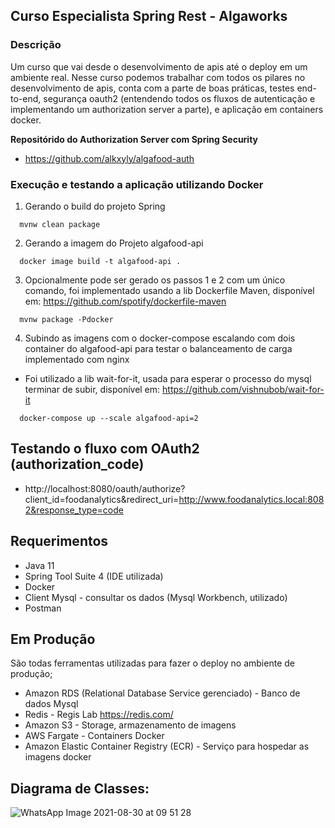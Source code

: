 ## Curso Especialista Spring Rest - Algaworks

### **Descrição**

Um curso que vai desde o desenvolvimento de apis até o deploy em um ambiente real. Nesse curso podemos trabalhar com todos os pilares no desenvolvimento de apis, conta com a parte de boas práticas, testes end-to-end, segurança oauth2 (entendendo todos os fluxos de autenticação e implementando um authorization server a parte), e aplicação em containers docker.

**Repositórido do Authorization Server com Spring Security**

*  https://github.com/alkxyly/algafood-auth

### **Execução  e testando a aplicação utilizando Docker**

1. Gerando o build do projeto Spring
```maven
  mvnw clean package
```

2. Gerando a imagem do Projeto algafood-api
```maven
  docker image build -t algafood-api .
```
3. Opcionalmente pode ser gerado os passos 1 e 2 com um único comando, foi implementado usando a lib Dockerfile Maven, disponível em: https://github.com/spotify/dockerfile-maven
```maven
  mvnw package -Pdocker
```
4. Subindo as imagens com o docker-compose escalando com dois container do algafood-api para testar o balanceamento de carga implementado com nginx
* Foi utilizado a lib wait-for-it, usada para esperar o processo do mysql terminar de subir, disponível em: https://github.com/vishnubob/wait-for-it
```maven
  docker-compose up --scale algafood-api=2
```
## Testando o fluxo com OAuth2 (authorization_code)

* http://localhost:8080/oauth/authorize?client_id=foodanalytics&redirect_uri=http://www.foodanalytics.local:8082&response_type=code

## Requerimentos
* Java 11
* Spring Tool Suite 4 (IDE utilizada)
* Docker
* Client Mysql - consultar os dados (Mysql Workbench, utilizado)
* Postman

## Em Produção
São todas  ferramentas utilizadas para fazer o deploy no ambiente de produção;

* Amazon RDS (Relational Database Service gerenciado) - Banco de dados Mysql
* Redis - Regis Lab https://redis.com/
* Amazon S3 - Storage, armazenamento de imagens
* AWS Fargate - Containers Docker
* Amazon Elastic Container Registry (ECR) - Serviço para hospedar as imagens docker

## **Diagrama de Classes:**

![WhatsApp Image 2021-08-30 at 09 51 28](https://user-images.githubusercontent.com/4734174/131342016-b45a48fb-20a7-4587-9cc9-90fb1a69676a.jpeg)

